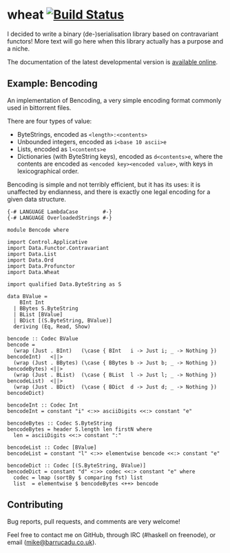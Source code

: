 wheat [![Build Status][build-status]][build-log]
=====

I decided to write a binary (de-)serialisation library based on
contravariant functors! More text will go here when this library
actually has a purpose and a niche.

The documentation of the latest developmental version is
[available online][docs].

Example: Bencoding
------------------

An implementation of Bencoding, a very simple encoding format commonly
used in bittorrent files.

There are four types of value:

- ByteStrings, encoded as `<length>:<contents>`
- Unbounded integers, encoded as `i<base 10 ascii>e`
- Lists, encoded as `l<contents>e`
- Dictionaries (with ByteString keys), encoded as `d<contents>e`,
  where the contents are encoded as `<encoded key><encoded value>`,
  with keys in lexicographical order.

Bencoding is simple and not terribly efficient, but it has its uses:
it is unaffected by endianness, and there is exactly one legal
encoding for a given data structure.

~~~~{.haskell}
{-# LANGUAGE LambdaCase        #-}
{-# LANGUAGE OverloadedStrings #-}

module Bencode where

import Control.Applicative
import Data.Functor.Contravariant
import Data.List
import Data.Ord
import Data.Profunctor
import Data.Wheat

import qualified Data.ByteString as S

data BValue =
    BInt Int
  | BBytes S.ByteString
  | BList [BValue]
  | BDict [(S.ByteString, BValue)]
  deriving (Eq, Read, Show)

bencode :: Codec BValue
bencode =
  (wrap (Just . BInt)   (\case { BInt   i -> Just i; _ -> Nothing }) bencodeInt)   <||>
  (wrap (Just . BBytes) (\case { BBytes b -> Just b; _ -> Nothing }) bencodeBytes) <||>
  (wrap (Just . BList)  (\case { BList  l -> Just l; _ -> Nothing }) bencodeList)  <||>
  (wrap (Just . BDict)  (\case { BDict  d -> Just d; _ -> Nothing }) bencodeDict)

bencodeInt :: Codec Int
bencodeInt = constant "i" <:>> asciiDigits <<:> constant "e"

bencodeBytes :: Codec S.ByteString
bencodeBytes = header S.length len firstN where
  len = asciiDigits <<:> constant ":"

bencodeList :: Codec [BValue]
bencodeList = constant "l" <:>> elementwise bencode <<:> constant "e"

bencodeDict :: Codec [(S.ByteString, BValue)]
bencodeDict = constant "d" <:>> codec <<:> constant "e" where
  codec = lmap (sortBy $ comparing fst) list
  list  = elementwise $ bencodeBytes <++> bencode
~~~~

Contributing
------------

Bug reports, pull requests, and comments are very welcome!

Feel free to contact me on GitHub, through IRC (#haskell on freenode),
or email (mike@barrucadu.co.uk).

[build-status]: http://ci.barrucadu.co.uk/job/(wheat)/job/wheat/badge/icon?style=plastic
[build-log]:    http://ci.barrucadu.co.uk/job/(wheat)/job/wheat/
[docs]:         https://barrucadu.github.io/wheat
